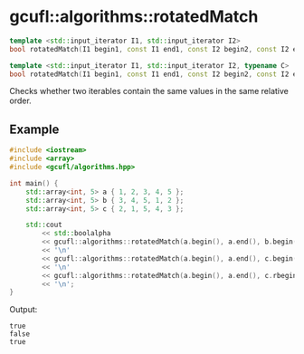# gcufl::algorithms::rotatedMatch
```cpp
template <std::input_iterator I1, std::input_iterator I2>
bool rotatedMatch(I1 begin1, const I1 end1, const I2 begin2, const I2 end2) noexcept;

template <std::input_iterator I1, std::input_iterator I2, typename C>
bool rotatedMatch(I1 begin1, const I1 end1, const I2 begin2, const I2 end2, const C& compare) noexcept;
```
Checks whether two iterables contain the same values in the same relative order.
## Example
```cpp
#include <iostream>
#include <array>
#include <gcufl/algorithms.hpp>

int main() {
	std::array<int, 5> a { 1, 2, 3, 4, 5 };
	std::array<int, 5> b { 3, 4, 5, 1, 2 };
	std::array<int, 5> c { 2, 1, 5, 4, 3 };

	std::cout
		<< std::boolalpha
		<< gcufl::algorithms::rotatedMatch(a.begin(), a.end(), b.begin(), b.end())
		<< '\n'
		<< gcufl::algorithms::rotatedMatch(a.begin(), a.end(), c.begin(), c.end())
		<< '\n'
		<< gcufl::algorithms::rotatedMatch(a.begin(), a.end(), c.rbegin(), c.rend())
		<< '\n';
}
```
Output:
```
true
false
true
```
